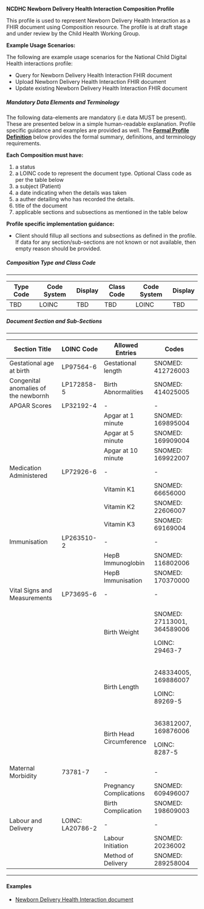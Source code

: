 **NCDHC Newborn Delivery Health Interaction Composition Profile**

This profile is used to represent Newborn Delivery Health Interaction as a FHIR document using Composition resource. The profile is at draft stage and under review by the Child Health Working Group. 

**Example Usage Scenarios:**

The following are example usage scenarios for the National Child Digital Health interactions
profile:

-   Query for Newborn Delivery Health Interaction FHIR document
-   Upload Newborn Delivery Health Interaction FHIR document
-   Update existing Newborn Delivery Health Interaction FHIR document

##### Mandatory Data Elements and Terminology


The following data-elements are mandatory (i.e data MUST be present). These are presented below in a simple human-readable explanation.  Profile specific guidance and examples are provided as well.  The [**Formal Profile Definition**](#profile) below provides the  formal summary, definitions, and  terminology requirements.  

**Each Composition must have:**

1.  a status  
1.  a LOINC code to represent the document type. Optional Class code as per the table below
1.  a subject (Patient)
1.  a date indicating when the details was taken
1.	a auther detailing who has recorded the details.
1.  title of the document
1.  applicable sections and subsections as mentioned in the table below

**Profile specific implementation guidance:**

* Client should fillup all sections and subsections as defined in the profile. If data for any section/sub-sections are not known or not available, then empty reason should be provided.


##### Composition Type and Class Code
---

<table class="grid">
  <thead>
    <tr>
      <th>Type Code</th>
      <th>Code System</th>
      <th>Display</th>
      <th>Class Code</th>
	  <th>Code System</th>
	  <th>Display</th>
    </tr>
  </thead>
  <tbody>
    <tr>
      <td>TBD</td>
      <td>LOINC</td>
      <td>TBD</td>
      <td>TBD</td>
	  <td>LOINC</td>
	  <td>TBD</td>
    </tr>
  </tbody>
</table>



##### Document Section and Sub-Sections
---

<table class="grid">
  <thead>
    <tr>
      <th>Section Title</th>
	  <th>LOINC Code</th>
		<th>Allowed Entries</th>
		<th>Codes</th>	
    </tr>
  </thead>
  <tbody>
    <tr>
      <td>Gestational age at birth</td>
      <td>LP97564-6</td>
      <td>Gestational length</td>
      <td>SNOMED: 412726003</td>	 
    </tr>
	<tr>
      <td>Congenital anomalies of the newbornh</td>
      <td>LP172858-5</td>
      <td>Birth Abnormalities</td>
      <td>SNOMED: 414025005</td>	 
    </tr>
	<tr>
      <td>APGAR Scores</td>
      <td>LP32192-4</td>
      <td>-</td>
      <td>-</td>	 
    </tr>
	<tr>
      <td></td>
      <td></td>
      <td>Apgar at 1 minute</td>
      <td>SNOMED: 169895004</td>	 
    </tr>
	<tr>
      <td></td>
      <td></td>
      <td>Apgar at 5 minute</td>
      <td>SNOMED: 169909004</td>	 
    </tr>
	<tr>
      <td></td>
      <td></td>
      <td>Apgar at 10 minute</td>
      <td>SNOMED: 169922007</td>	 
    </tr>
	<tr>
      <td>Medication Administered</td>
      <td>LP72926-6</td>
      <td>-</td>
      <td>-</td>	 
    </tr>
	<tr>
      <td></td>
      <td></td>
      <td>Vitamin K1</td>
      <td>SNOMED: 66656000</td>	 
    </tr>
	<tr>
      <td></td>
      <td></td>
      <td>Vitamin K2</td>
      <td>SNOMED: 22606007</td>	 
    </tr>
	<tr>
      <td></td>
      <td></td>
      <td>Vitamin K3</td>
      <td>SNOMED: 69169004</td>	 
    </tr>
	<tr>
      <td>Immunisation</td>
      <td>LP263510-2</td>
      <td>-</td>
      <td>-</td>	 
    </tr>
	<tr>
      <td></td>
      <td></td>
      <td>HepB Immunoglobin</td>
      <td>SNOMED: 116802006</td>	 
    </tr>
	<tr>
      <td></td>
      <td></td>
      <td>HepB Immunisation</td>
      <td>SNOMED: 170370000</td>	 
    </tr>
	<tr>
      <td>Vital Signs and Measurements</td>
      <td>LP73695-6</td>
      <td>-</td>
      <td>-</td>	 
    </tr>
	<tr>
      <td></td>
      <td></td>
      <td>Birth Weight</td>
      <td><p>SNOMED: 27113001, 364589006 </p><p>LOINC: 29463-7</p></td>	 
    </tr>
	<tr>
      <td></td>
      <td></td>
      <td>Birth Length</td>
      <td><p>248334005, 169886007</p><p>LOINC: 89269-5</p></td>	 
    </tr>
	<tr>
      <td></td>
      <td></td>
      <td>Birth Head Circumference</td>
      <td><p>363812007, 169876006</p><p>LOINC: 8287-5</p></td>	 
    </tr>
	<tr>
      <td>Maternal Morbidity</td>
      <td>73781-7</td>
      <td>-</td>
      <td>-</td>	 
    </tr>
	<tr>
      <td></td>
      <td></td>
      <td>Pregnancy Complications</td>
      <td>SNOMED: 609496007</td>	 
    </tr>
	<tr>
      <td></td>
      <td></td>
      <td>Birth Complication</td>
      <td>SNOMED: 198609003</td>	 
    </tr>
	<tr>
      <td>Labour and Delivery</td>
      <td>LOINC: LA20786-2</td>
      <td>-</td>
      <td>-</td>	 
    </tr>
	<tr>
      <td></td>
      <td></td>
      <td>Labour Initiation</td>
      <td>SNOMED: 20236002</td>	 
    </tr>
	<tr>
      <td></td>
      <td></td>
      <td>Method of Delivery</td>
      <td>SNOMED: 289258004</td>	 
    </tr>    
  </tbody>
</table>

---



#### Examples

- [Newborn Delivery Health Interaction document](Bundle-document-birthHI-response-payload.html)

[Composition]: http://hl7.org.au/fhir/base2018Oct/StructureDefinition-au-composition.html
[extensible]: http://hl7.org/fhir/terminologies.html#extensible
[General Guidance Section]: definitions.html


